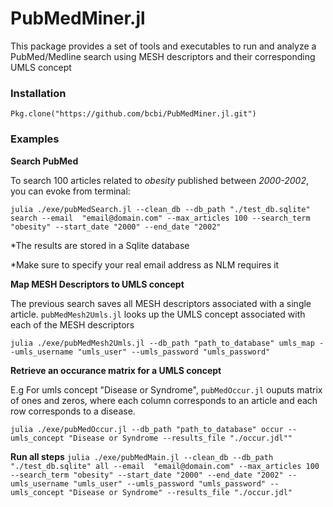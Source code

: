 <!--
@Author: isa
@Date:   2016-05-12T16:51:24-04:00
@Last modified by:   isa
@Last modified time: 2016-05-13T17:14:23-04:00
-->



# PubMedMiner.jl

This package provides a set of tools and executables to run and analyze a
PubMed/Medline search using MESH descriptors and their corresponding UMLS concept

### Installation
```{Julia}
Pkg.clone("https://github.com/bcbi/PubMedMiner.jl.git")
```

### Examples
**Search PubMed**

 To search 100  articles related to *obesity* published between *2000-2002*, you can evoke from terminal:

`julia ./exe/pubMedSearch.jl --clean_db --db_path "./test_db.sqlite" search --email  "email@domain.com" --max_articles 100 --search_term "obesity" --start_date "2000" --end_date "2002" `

*The results are stored in a Sqlite database

*Make sure to specify your real email address as NLM  requires it


**Map MESH Descriptors to UMLS concept**

The previous search saves all MESH descriptors associated with a single article.
`pubMedMesh2Umls.jl` looks up the UMLS concept associated with each of the MESH
descriptors


`julia ./exe/pubMedMesh2Umls.jl --db_path "path_to_database" umls_map --umls_username "umls_user" --umls_password "umls_password"`


**Retrieve an occurance matrix for a UMLS concept**

E.g For umls concept "Disease or Syndrome", `pubMedOccur.jl` ouputs matrix of ones and zeros, where
each column corresponds to an article and each row corresponds to a disease.

`julia ./exe/pubMedOccur.jl --db_path "path_to_database" occur --umls_concept "Disease or Syndrome --results_file "./occur.jdl""`


**Run all steps**
`julia ./exe/pubMedMain.jl --clean_db --db_path "./test_db.sqlite" all --email  "email@domain.com" --max_articles 100 --search_term "obesity" --start_date "2000" --end_date "2002" --umls_username "umls_user" --umls_password "umls_password" --umls_concept "Disease or Syndrome" --results_file "./occur.jdl"`
